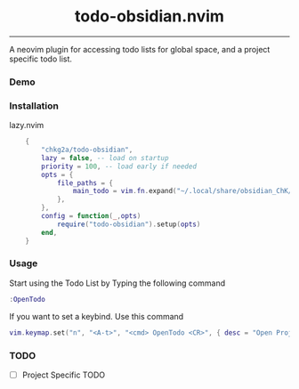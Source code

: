 <h1 align="center">todo-obsidian.nvim</h1>
<hr>

A neovim plugin for accessing todo lists for global space, and a project specific todo list.

### Demo


### Installation

lazy.nvim
```lua
	{
		"chkg2a/todo-obsidian",
		lazy = false, -- load on startup
		priority = 100, -- load early if needed
		opts = {
			file_paths = {
				main_todo = vim.fn.expand("~/.local/share/obsidian_ChK/journaling/todos/TODO.md"),
			},
		},
		config = function(_,opts)
			require("todo-obsidian").setup(opts)
		end,
	}
```

### Usage

Start using the Todo List by Typing the following command

```lua
:OpenTodo
```


If you want to set a keybind. Use this command
```lua
vim.keymap.set("n", "<A-t>", "<cmd> OpenTodo <CR>", { desc = "Open Project Todo"})

```

### TODO

- [ ] Project Specific TODO
